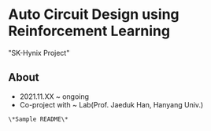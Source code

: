 # Auto Circuit Design using Reinforcement Learning
"SK-Hynix Project"
## About 
- 2021.11.XX ~ ongoing
- Co-project with ~ Lab(Prof. Jaeduk Han, Hanyang Univ.)

`\*Sample README\*`
